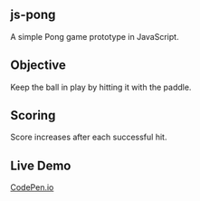 ## js-pong
A simple Pong game prototype in JavaScript.
  
## Objective
Keep the ball in play by hitting it with the paddle.
  
## Scoring
Score increases after each successful hit.
  
## Live Demo
[CodePen.io](https://codepen.io/orestis-tanis/pen/oNgWqLZ)
